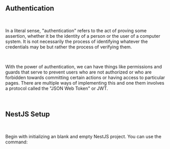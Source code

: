 ## Authentication

<br>

In a literal sense, "authentication" refers to the act of proving some assertion, whether it be the identity of a person or the user of a computer system. It is not necessarily the process of identifying whatever the credentials may be but rather the process of verifying them.

<br>

With the power of authentication, we can have things like permissions and guards that serve to prevent users who are not authorized or who are forbidden towards committing certain actions or having access to particular pages. There are multiple ways of implementing this and one them involves a protocol called the "JSON Web Token" or JWT. 

<br>

## NestJS Setup

<br>

Begin with initializing an blank and empty NestJS project. You can use the command:
```

```